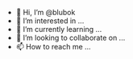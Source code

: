 - 👋 Hi, I’m @blubok
- 👀 I’m interested in ...
- 🌱 I’m currently learning ...
- 💞️ I’m looking to collaborate on ...
- 📫 How to reach me ...

<!---
blubok/blubok is a ✨ special ✨ repository because its `README.md` (this file) appears on your GitHub profile.
You can click the Preview link to take a look at your changes.
--->
